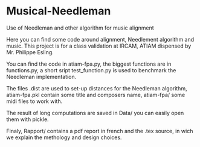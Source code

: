 # Musical-Needleman
Use of Needleman and other algorithm for music alignment


Here you can find some code around alignment, Needlement algorithm and music. This project is for a class validation at IRCAM, ATIAM dispensed by Mr. Philippe Esling.

You can find the code in atiam-fpa.py, the biggest functions are in functions.py, a short sript test_function.py is used to benchmark the Needleman implementation. 

The files .dist are used to set-up distances for the Needleman algorithm, atiam-fpa.pkl contain some title and composers name, atiam-fpa/ some midi files to work with.

The result of long computations are saved in Data/ you can easily open them with pickle.

Finaly, Rapport/ contains a pdf report in french and the .tex source, in wich we explain the methology and design choices. 
